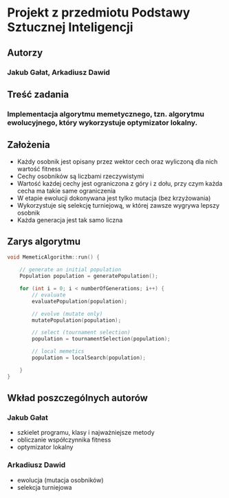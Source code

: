 # Projekt z przedmiotu Podstawy Sztucznej Inteligencji
## Autorzy
### Jakub Gałat, Arkadiusz Dawid
## Treść zadania
### Implementacja algorytmu memetycznego, tzn. algorytmu ewolucyjnego, który wykorzystuje optymizator lokalny.
## Założenia
* Każdy osobnik jest opisany przez wektor cech oraz wyliczoną dla nich wartość fitness
* Cechy osobników są liczbami rzeczywistymi
* Wartość każdej cechy jest ograniczona z góry i z dołu, przy czym każda cecha ma takie same ograniczenia
* W etapie ewolucji dokonywana jest tylko mutacja (bez krzyżowania)
* Wykorzystuje się selekcję turniejową, w której zawsze wygrywa lepszy osobnik
* Każda generacja jest tak samo liczna
## Zarys algorytmu
```c++
void MemeticAlgorithm::run() {

	// generate an initial population
	Population population = generatePopulation();

	for (int i = 0; i < numberOfGenerations; i++) {
		// evaluate
		evaluatePopulation(population);

		// evolve (mutate only)
		mutatePopulation(population);

		// select (tournament selection)
		population = tournamentSelection(population);

		// local memetics
		population = localSearch(population);

	}
}
```
## Wkład poszczególnych autorów
### Jakub Gałat
* szkielet programu, klasy i najważniejsze metody
* obliczanie współczynnika fitness
* optymizator lokalny
### Arkadiusz Dawid
* ewolucja (mutacja osobników)
* selekcja turniejowa

